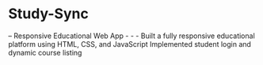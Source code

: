 # Study-Sync
– Responsive Educational Web App - - - Built a fully responsive educational platform using HTML, CSS, and JavaScript Implemented student login and dynamic course listing 
